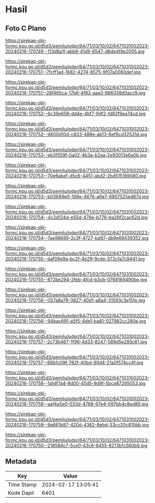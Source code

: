 # Hasil

## Foto C Plano

https://sirekap-obj-formc.kpu.go.id/d5d3/pemilu/pdpr/64/71/03/10/02/6471031002023-20240216-170749--113d8a1f-abb9-41d9-8547-d8de4f8e2005.jpg

https://sirekap-obj-formc.kpu.go.id/d5d3/pemilu/pdpr/64/71/03/10/02/6471031002023-20240216-170751--7fcff1ad-1682-4274-8575-9f07a0080def.jpg

https://sirekap-obj-formc.kpu.go.id/d5d3/pemilu/pdpr/64/71/03/10/02/6471031002023-20240216-170751--28f465ca-17b6-4f82-aaa3-886338d0acc9.jpg

https://sirekap-obj-formc.kpu.go.id/d5d3/pemilu/pdpr/64/71/03/10/02/6471031002023-20240216-170752--6c39e658-dd4e-4bf7-9df2-fd82f9ea74cd.jpg

https://sirekap-obj-formc.kpu.go.id/d5d3/pemilu/pdpr/64/71/03/10/02/6471031002023-20240216-170752--4600d10d-c833-488e-ab13-6ef9cd32531d.jpg

https://sirekap-obj-formc.kpu.go.id/d5d3/pemilu/pdpr/64/71/03/10/02/6471031002023-20240216-170753--eb3f559f-0a02-4b3a-b2aa-2e93013e6a0b.jpg

https://sirekap-obj-formc.kpu.go.id/d5d3/pemilu/pdpr/64/71/03/10/02/6471031002023-20240216-170753--70e6abef-d5c6-4451-abd2-2bd515189080.jpg

https://sirekap-obj-formc.kpu.go.id/d5d3/pemilu/pdpr/64/71/03/10/02/6471031002023-20240216-170753--b03689e0-106e-4676-a6e7-6907525ed87d.jpg

https://sirekap-obj-formc.kpu.go.id/d5d3/pemilu/pdpr/64/71/03/10/02/6471031002023-20240216-170754--4c2d124d-e55d-478e-b776-ba26f2cac62d.jpg

https://sirekap-obj-formc.kpu.go.id/d5d3/pemilu/pdpr/64/71/03/10/02/6471031002023-20240216-170754--7ae98689-2c3f-4727-bd97-db9e69439352.jpg

https://sirekap-obj-formc.kpu.go.id/d5d3/pemilu/pdpr/64/71/03/10/02/6471031002023-20240216-170755--daf09e9a-bc2f-4e29-9cde-372cfa7c9441.jpg

https://sirekap-obj-formc.kpu.go.id/d5d3/pemilu/pdpr/64/71/03/10/02/6471031002023-20240216-170755--872be294-2feb-4fcd-b3cb-0768169490be.jpg

https://sirekap-obj-formc.kpu.go.id/d5d3/pemilu/pdpr/64/71/03/10/02/6471031002023-20240216-170756--057a8a79-3827-40d1-a8a4-31593c3e15fe.jpg

https://sirekap-obj-formc.kpu.go.id/d5d3/pemilu/pdpr/64/71/03/10/02/6471031002023-20240216-170756--94bac691-a5f5-4de1-ba81-027982cc280e.jpg

https://sirekap-obj-formc.kpu.go.id/d5d3/pemilu/pdpr/64/71/03/10/02/6471031002023-20240216-170757--2c73b467-1f96-4d33-8247-589d5e285c61.jpg

https://sirekap-obj-formc.kpu.go.id/d5d3/pemilu/pdpr/64/71/03/10/02/6471031002023-20240216-170757--66b1c09f-782f-40bd-90d4-21a0f574cc4f.jpg

https://sirekap-obj-formc.kpu.go.id/d5d3/pemilu/pdpr/64/71/03/10/02/6471031002023-20240216-170758--1a1df7a4-8d00-45d5-9d9f-5bca87295053.jpg

https://sirekap-obj-formc.kpu.go.id/d5d3/pemilu/pdpr/64/71/03/10/02/6471031002023-20240216-170758--aaf4a5e0-033d-4768-97e4-097bb4c8ed89.jpg

https://sirekap-obj-formc.kpu.go.id/d5d3/pemilu/pdpr/64/71/03/10/02/6471031002023-20240216-170759--8e661b87-420d-4362-8ebd-33cc20c815bb.jpg

https://sirekap-obj-formc.kpu.go.id/d5d3/pemilu/pdpr/64/71/03/10/02/6471031002023-20240216-170750--218584c7-5ce0-43c6-8455-6213b1c560b9.jpg


## Metadata

| Key        | Value               |
| ---------- | ------------------- |
| Time Stamp | 2024-02-17 13:05:41 |
| Kode Dapil | 6401                |



